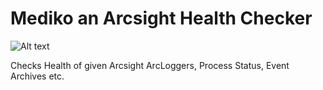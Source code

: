 # Mediko an Arcsight Health Checker

![Alt text](/Resources/ScreenShoot.png?raw=true "")

Checks Health of given Arcsight ArcLoggers, Process Status, Event Archives etc.
